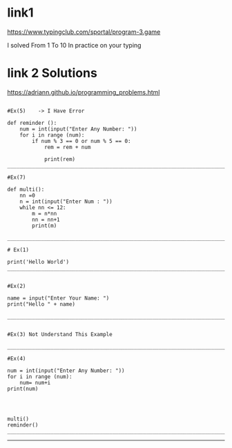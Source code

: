 
# link1
 https://www.typingclub.com/sportal/program-3.game

I solved From 1 To 10 In practice on your typing

# link 2 Solutions

https://adriann.github.io/programming_problems.html

```

#Ex(5)    -> I Have Error

def reminder ():
    num = int(input("Enter Any Number: "))
    for i in range (num):
        if num % 3 == 0 or num % 5 == 0:
            rem = rem + num
            
            print(rem)
__________________________________________________________________________________________________

#Ex(7)

def multi():
    nn =0
    n = int(input("Enter Num : "))
    while nn <= 12:
        m = n*nn
        nn = nn+1
        print(m)

__________________________________________________________________________________________________

# Ex(1)

print('Hello World')
__________________________________________________________________________________________________


#Ex(2)

name = input("Enter Your Name: ")
print("Hello " + name)

__________________________________________________________________________________________________


#Ex(3) Not Understand This Example

__________________________________________________________________________________________________

#Ex(4)

num = int(input("Enter Any Number: "))
for i in range (num):
    num= num+i
print(num)   




multi()
reminder()
__________________________________________________________________________________________________

```

______________________________________________________________________________________________________
